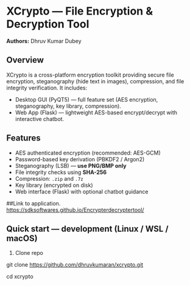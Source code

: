 # XCrypto — File Encryption & Decryption Tool

**Authors:** Dhruv Kumar Dubey 


## Overview
XCrypto is a cross-platform encryption toolkit providing secure file encryption, steganography (hide text in images), compression, and file integrity verification. It includes:
- Desktop GUI (PyQT5) — full feature set (AES encryption, steganography, key library, compression).
- Web App (Flask) — lightweight AES-based encrypt/decrypt with interactive chatbot.


## Features
- AES authenticated encryption (recommended: AES-GCM)
- Password-based key derivation (PBKDF2 / Argon2)
- Steganography (LSB) — **use PNG/BMP only**
- File integrity checks using **SHA-256**
- Compression: `.zip` and `.7z`
- Key library (encrypted on disk)
- Web interface (Flask) with optional chatbot guidance

##Link to application.
https://sdksoftwares.github.io/Encrypterdecryptertool/


## Quick start — development (Linux / WSL / macOS)

1. Clone repo

git clone https://github.com/dhruvkumaran/xcrypto.git

cd xcrypto
